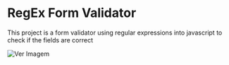 # RegEx Form Validator

This project is a form validator using regular expressions into javascript to check if the fields are correct

![Ver Imagem](https://i.imgur.com/VBGIUYG.png)

